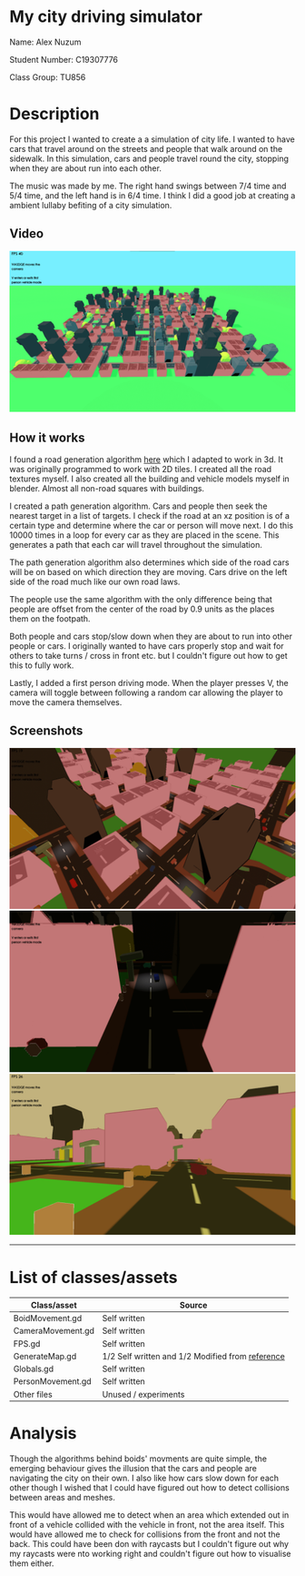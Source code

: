 # My city driving simulator

Name: Alex Nuzum

Student Number: C19307776

Class Group: TU856

# Description

For this project I wanted to create a a simulation of city life. I wanted to have cars that travel around on the streets and people that walk around on the sidewalk. In this simulation, cars and people travel round the city, stopping when they are about run into each other.

The music was made by me. The right hand swings between 7/4 time and 5/4 time, and the left hand is in 6/4 time. I think I did a good job at creating a ambient lullaby befiting of a city simulation.

## Video

[![YouTube](readme-files/screenshot-1.png)](https://youtu.be/f9tmgOyUgD8)

## How it works

I found a road generation algorithm [here](https://kidscancode.org/blog/2018/09/godot3_procgen2/) which I adapted to work in 3d. It was originally programmed to work with 2D tiles. I created all the road textures myself. I also created all the building and vehicle models myself in blender. Almost all non-road squares with buildings.

I created a path generation algorithm. Cars and people then seek the nearest target in a list of targets. I check if the road at an xz position is of a certain type and determine where the car or person will move next. I do this 10000 times in a loop for every car as they are placed in the scene. This generates a path that each car will travel throughout the simulation.

The path generation algorithm also determines which side of the road cars will be on based on which direction they are moving. Cars drive on the left side of the road much like our own road laws.

The people use the same algorithm with the only difference being that people are offset from the center of the road by 0.9 units as the places them on the footpath.

Both people and cars stop/slow down when they are about to run into other people or cars. I originally wanted to have cars properly stop and wait for others to take turns / cross in front etc. but I couldn't figure out how to get this to fully work.

Lastly, I added a first person driving mode. When the player presses V, the camera will toggle between following a random car allowing the player to move the camera themselves.

## Screenshots
![Zoomed in city screenshot](readme-files/screenshot-2.png)
![Nightlife on Skaro](readme-files/screenshot-3.png)
![First person driving mode](readme-files/screenshot-4.png)

---

# List of classes/assets

| Class/asset | Source |
|-----------|-----------|
| BoidMovement.gd | Self written |
| CameraMovement.gd | Self written |
| FPS.gd | Self written |
| GenerateMap.gd | 1/2 Self written and 1/2 Modified from [reference](https://kidscancode.org/blog/2018/09/godot3_procgen2/) |
| Globals.gd | Self written |
| PersonMovement.gd | Self written |
| Other files | Unused / experiments |

# Analysis
Though the algorithms behind boids' movments are quite simple, the emerging behaviour gives the illusion that the cars and people are navigating the city on their own. I also like how cars slow down for each other though I wished that I could have figured out how to detect collisions between areas and meshes.

This would have allowed me to detect when an area which extended out in front of a vehicle collided with the vehicle in front, not the area itself. This would have allowed me to check for collisions from the front and not the back. This could have been don with raycasts but I couldn't figure out why my raycasts were nto working right and couldn't figure out how to visualise them either.